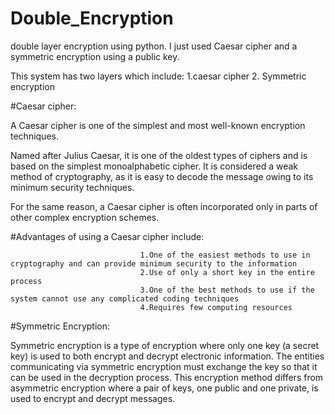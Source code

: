 # Double_Encryption
double layer encryption using python.
I just used Caesar cipher and a symmetric encryption using a public key.

This system has two layers which include:
           1.caesar cipher
           2. Symmetric encryption

#Caesar cipher:

A  Caesar cipher is one of the simplest and most well-known encryption techniques.

Named after Julius Caesar, it is one of the oldest types of ciphers and is based on the simplest monoalphabetic cipher. It is considered a weak method of cryptography, as it is easy to decode the message owing to its minimum security techniques.

For the same reason, a Caesar cipher is often incorporated only in parts of other complex encryption schemes.

#Advantages of using a Caesar cipher include:

                                 1.One of the easiest methods to use in cryptography and can provide minimum security to the information
                                 2.Use of only a short key in the entire process
                                 3.One of the best methods to use if the system cannot use any complicated coding techniques
                                 4.Requires few computing resources

#Symmetric Encryption:

Symmetric encryption is a type of encryption where only one key (a secret key) is used to both encrypt and decrypt electronic information. The entities communicating via symmetric encryption must exchange the key so that it can be used in the decryption process. This encryption method differs from asymmetric encryption where a pair of keys, one public and one private, is used to encrypt and decrypt messages.
